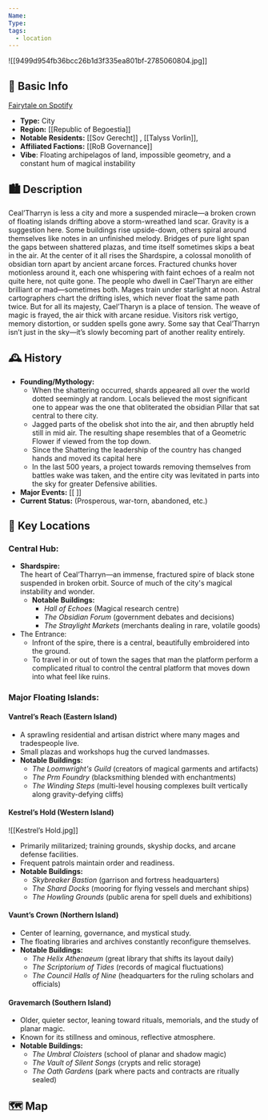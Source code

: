 ```yaml
---
Name: 
Type: 
tags:
  - location
---
```

![[9499d954fb36bcc26b1d3f335ea801bf-2785060804.jpg]]
## 📍 Basic Info 
[Fairytale on Spotify](https://open.spotify.com/track/2rzWSywjwzbysCmdOzssFR)
- **Type:** City
- **Region:** [[Republic of Begoestia]]  
- **Notable Residents:** [[Sov Gerecht]]  , [[Talyss Vorlin]], 
- **Affiliated Factions:** [[RoB Governance]]  
- **Vibe**: Floating archipelagos of land, impossible geometry, and a constant hum of
magical instability
## 🏙️ Description

Ceal’Tharryn is less a city and more a suspended miracle—a broken crown of floating
islands drifting above a storm-wreathed land scar. Gravity is a suggestion here. Some
buildings rise upside-down, others spiral around themselves like notes in an unfinished
melody. Bridges of pure light span the gaps between shattered plazas, and time itself
sometimes skips a beat in the air.
At the center of it all rises the Shardspire, a colossal monolith of obsidian torn apart by
ancient arcane forces. Fractured chunks hover motionless around it, each one
whispering with faint echoes of a realm not quite here, not quite gone. The people who
dwell in Cael’Tharyn are either brilliant or mad—sometimes both. Mages train under
starlight at noon. Astral cartographers chart the drifting isles, which never float the
same path twice.
But for all its majesty, Cael’Tharyn is a place of tension. The weave of magic is frayed,
the air thick with arcane residue. Visitors risk vertigo, memory distortion, or sudden
spells gone awry. Some say that Ceal’Tharryn isn’t just in the sky—it’s slowly becoming
part of another reality entirely.

## 🕰️ History
- **Founding/Mythology:**  
	- When the shattering occurred, shards appeared all over the world dotted seemingly at random. Locals believed the most significant one to appear was the one that obliterated the obsidian Pillar that sat central to there city.
	- Jagged parts of the obelisk shot into the air, and then abruptly held still in mid air. The resulting shape resembles that of a Geometric Flower if viewed from the top down.
	- Since the Shattering the leadership of the country has changed hands and moved its capital here
	- In the last 500 years, a project towards removing themselves from battles wake was taken, and the entire city was levitated in parts into the sky for greater Defensive abilities.
- **Major Events:** [[ ]]  
- **Current Status:** (Prosperous, war-torn, abandoned, etc.)  

## 🌟 Key Locations
### Central Hub:

- **Shardspire:**  
    The heart of Ceal’Tharryn—an immense, fractured spire of black stone suspended in broken orbit. Source of much of the city's magical instability and wonder.
    - **Notable Buildings:**
        - _Hall of Echoes_ (Magical research centre)
        - _The Obsidian Forum_ (government debates and decisions)
        - _The Straylight Markets_ (merchants dealing in rare, volatile goods)
- The Entrance:
	- Infront of the spire, there is a central, beautifully embroidered into the ground.
	- To travel in or out of town the sages that man the platform perform a complicated ritual to control the central platform that moves down into what feel like ruins.
  
### Major Floating Islands:

#### Vantrel’s Reach (Eastern Island)

- A sprawling residential and artisan district where many mages and tradespeople live.
- Small plazas and workshops hug the curved landmasses.
- **Notable Buildings:**
    - _The Loomwright's Guild_ (creators of magical garments and artifacts)
    - _The Prm Foundry_ (blacksmithing blended with enchantments)
    - _The Winding Steps_ (multi-level housing complexes built vertically along gravity-defying cliffs)

#### Kestrel’s Hold (Western Island)
![[Kestrel’s Hold.jpg]]
- Primarily militarized; training grounds, skyship docks, and arcane defense facilities.
- Frequent patrols maintain order and readiness.
- **Notable Buildings:**
    - _Skybreaker Bastion_ (garrison and fortress headquarters)
    - _The Shard Docks_ (mooring for flying vessels and merchant ships)
    - _The Howling Grounds_ (public arena for spell duels and exhibitions)

#### Vaunt’s Crown (Northern Island)

- Center of learning, governance, and mystical study.
- The floating libraries and archives constantly reconfigure themselves.
- **Notable Buildings:**
    - _The Helix Athenaeum_ (great library that shifts its layout daily)
    - _The Scriptorium of Tides_ (records of magical fluctuations)
    - _The Council Halls of Nine_ (headquarters for the ruling scholars and officials)

####  Gravemarch (Southern Island)
- Older, quieter sector, leaning toward rituals, memorials, and the study of planar magic.
- Known for its stillness and ominous, reflective atmosphere.
- **Notable Buildings:**
    - _The Umbral Cloisters_ (school of planar and shadow magic)
    - _The Vault of Silent Songs_ (crypts and relic storage)
    - _The Oath Gardens_ (park where pacts and contracts are ritually sealed)

## 🗺️  Map
